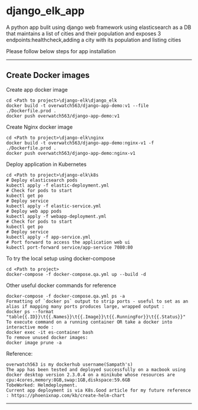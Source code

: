 # django_elk_app
A python app bulit using django web framework using elasticsearch as a DB that maintains a list of cities and their population and exposes 3 endpoints:healthcheck,adding a city with its population and listing cities

Please follow below steps for app installation

---


## Create Docker images
Create app docker image
```
cd <Path to project>\django-elk\django_elk
docker build -t overwatch563/django-app-demo:v1 --file ./Dockerfile.prod .  
docker push overwatch563/django-app-demo:v1
```

Create Nginx docker image
```
cd <Path to project>\django-elk\nginx
docker build -t overwatch563/django-app-demo:nginx-v1 -f ./Dockerfile.prod .
docker push overwatch563/django-app-demo:nginx-v1
```

Deploy application in Kubernetes
```
cd <Path to project>\django-elk\k8s
# Deploy elasticsearch pods
kubectl apply -f elastic-deployment.yml
# Check for pods to start 
kubectl get po
# Deploy service 
kubectl apply -f elastic-service.yml
# Deploy web app pods
kubectl apply -f webapp-deployment.yml
# Check for pods to start 
kubectl get po
# Deploy service 
kubectl apply -f app-service.yml
# Port forward to access the application web ui
kubectl port-forward service/app-service 7080:80
```

To try the local setup using docker-compose
```
cd <Path to project>
docker-compose -f docker-compose.qa.yml up --build -d

```

Other useful docker commands for reference
```
docker-compose -f docker-compose.qa.yml ps -a
Formatting of `docker ps` output to strip ports - useful to set as an alias if mapping many ports produces large, wrapped output :
docker ps --format "table{{.ID}}\t{{.Names}}\t{{.Image}}\t{{.RunningFor}}\t{{.Status}}"
To execute command on a running container OR take a docker into interactive mode :
docker exec -it es-container bash
To remove unused docker images:
docker image prune -a
```
Reference:
```
overwatch563 is my dockerhub username(Sampath's)
The app has been tested and deployed successfully on a macbook using docker desktop version 2.3.0.4 on a minikube whose resources are cpu:4cores,memory:8GB,swap:1GB,diskspace:59.6GB
TobeWorked: Helmdeployment.
Current app deployment is via K8s.Good article for my future reference : https://phoenixnap.com/kb/create-helm-chart
```


---

